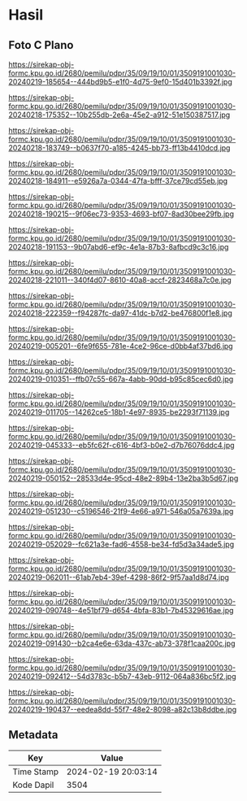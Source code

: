 # Hasil

## Foto C Plano

https://sirekap-obj-formc.kpu.go.id/2680/pemilu/pdpr/35/09/19/10/01/3509191001030-20240219-185654--444bd9b5-e1f0-4d75-9ef0-15d401b3392f.jpg

https://sirekap-obj-formc.kpu.go.id/2680/pemilu/pdpr/35/09/19/10/01/3509191001030-20240218-175352--10b255db-2e6a-45e2-a912-51e150387517.jpg

https://sirekap-obj-formc.kpu.go.id/2680/pemilu/pdpr/35/09/19/10/01/3509191001030-20240218-183749--b0637f70-a185-4245-bb73-ff13b4410dcd.jpg

https://sirekap-obj-formc.kpu.go.id/2680/pemilu/pdpr/35/09/19/10/01/3509191001030-20240218-184911--e5926a7a-0344-47fa-bfff-37ce79cd55eb.jpg

https://sirekap-obj-formc.kpu.go.id/2680/pemilu/pdpr/35/09/19/10/01/3509191001030-20240218-190215--9f06ec73-9353-4693-bf07-8ad30bee29fb.jpg

https://sirekap-obj-formc.kpu.go.id/2680/pemilu/pdpr/35/09/19/10/01/3509191001030-20240218-191153--9b07abd6-ef9c-4e1a-87b3-8afbcd9c3c16.jpg

https://sirekap-obj-formc.kpu.go.id/2680/pemilu/pdpr/35/09/19/10/01/3509191001030-20240218-221011--340f4d07-8610-40a8-accf-2823468a7c0e.jpg

https://sirekap-obj-formc.kpu.go.id/2680/pemilu/pdpr/35/09/19/10/01/3509191001030-20240218-222359--f94287fc-da97-41dc-b7d2-be476800f1e8.jpg

https://sirekap-obj-formc.kpu.go.id/2680/pemilu/pdpr/35/09/19/10/01/3509191001030-20240219-005201--6fe9f655-781e-4ce2-96ce-d0bb4af37bd6.jpg

https://sirekap-obj-formc.kpu.go.id/2680/pemilu/pdpr/35/09/19/10/01/3509191001030-20240219-010351--ffb07c55-667a-4abb-90dd-b95c85cec6d0.jpg

https://sirekap-obj-formc.kpu.go.id/2680/pemilu/pdpr/35/09/19/10/01/3509191001030-20240219-011705--14262ce5-18b1-4e97-8935-be2293f71139.jpg

https://sirekap-obj-formc.kpu.go.id/2680/pemilu/pdpr/35/09/19/10/01/3509191001030-20240219-045333--eb5fc62f-c616-4bf3-b0e2-d7b76076ddc4.jpg

https://sirekap-obj-formc.kpu.go.id/2680/pemilu/pdpr/35/09/19/10/01/3509191001030-20240219-050152--28533d4e-95cd-48e2-89b4-13e2ba3b5d67.jpg

https://sirekap-obj-formc.kpu.go.id/2680/pemilu/pdpr/35/09/19/10/01/3509191001030-20240219-051230--c5196546-21f9-4e66-a971-546a05a7639a.jpg

https://sirekap-obj-formc.kpu.go.id/2680/pemilu/pdpr/35/09/19/10/01/3509191001030-20240219-052029--fc621a3e-fad6-4558-be34-fd5d3a34ade5.jpg

https://sirekap-obj-formc.kpu.go.id/2680/pemilu/pdpr/35/09/19/10/01/3509191001030-20240219-062011--61ab7eb4-39ef-4298-86f2-9f57aa1d8d74.jpg

https://sirekap-obj-formc.kpu.go.id/2680/pemilu/pdpr/35/09/19/10/01/3509191001030-20240219-090748--4e51bf79-d654-4bfa-83b1-7b45329616ae.jpg

https://sirekap-obj-formc.kpu.go.id/2680/pemilu/pdpr/35/09/19/10/01/3509191001030-20240219-091430--b2ca4e6e-63da-437c-ab73-378f1caa200c.jpg

https://sirekap-obj-formc.kpu.go.id/2680/pemilu/pdpr/35/09/19/10/01/3509191001030-20240219-092412--54d3783c-b5b7-43eb-9112-064a836bc5f2.jpg

https://sirekap-obj-formc.kpu.go.id/2680/pemilu/pdpr/35/09/19/10/01/3509191001030-20240219-190437--eedea8dd-55f7-48e2-8098-a82c13b8ddbe.jpg


## Metadata

| Key        | Value               |
| ---------- | ------------------- |
| Time Stamp | 2024-02-19 20:03:14 |
| Kode Dapil | 3504                |



